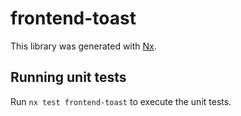 # frontend-toast

This library was generated with [Nx](https://nx.dev).

## Running unit tests

Run `nx test frontend-toast` to execute the unit tests.
